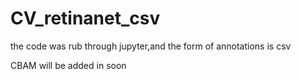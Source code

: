 # CV_retinanet_csv
the code was rub through jupyter,and the form of annotations is csv

CBAM will be added in soon





